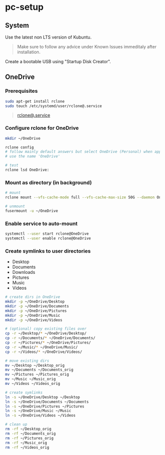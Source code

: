 # pc-setup

## System

Use the latest non LTS version of Kubuntu.

> Make sure to follow any advice under Known Issues immeditaly after installation.

Create a bootable USB using "Startup Disk Creator".

## OneDrive

### Prerequisites

``` bash
sudo apt-get install rclone
sudo touch /etc/systemd/user/rclone@.service
```

> [rclone@.service](rclone@.service)

### Configure rclone for OneDrive

``` bash
mkdir ~/OneDrive

rclone config
# follow mainly default answers but select OneDrive (Personal) when appropriate.
# use the name 'OneDrive'

# test
rclone lsd OneDrive:
```

### Mount as directory (in background)

``` bash
# mount
rclone mount --vfs-cache-mode full --vfs-cache-max-size 50G --daemon OneDrive: ~/OneDrive

# unmount
fusermount -u ~/OneDrive
```

### Enable service to auto-mount

``` bash
systemctl --user start rclone@OneDrive
systemctl --user enable rclone@OneDrive
```

### Create symlinks to user directories

- Desktop
- Documents
- Downloads
- Pictures
- Music
- Videos

``` bash
# create dirs in OneDrive
mkdir -p ~/OneDrive/Desktop
mkdir -p ~/OneDrive/Documents
mkdir -p ~/OneDrive/Pictures
mkdir -p ~/OneDrive/Music
mkdir -p ~/OneDrive/Videos
```

``` bash
# (optional) copy existing files over
cp -r ~/Desktop/* ~/OneDrive/Desktop/
cp -r ~/Documents/* ~/OneDrive/Documents/
cp -r ~/Pictures/* ~/OneDrive/Pictures/
cp -r ~/Music/* ~/OneDrive/Music/
cp -r ~/Videos/* ~/OneDrive/Videos/
```

``` bash
# move existing dirs
mv ~/Desktop ~/Desktop_orig
mv ~/Documents ~/Documents_orig
mv ~/Pictures ~/Pictures_orig
mv ~/Music ~/Music_orig
mv ~/Videos ~/Videos_orig
```

``` bash
# create symlinks
ln -s ~/OneDrive/Desktop ~/Desktop
ln -s ~/OneDrive/Documents ~/Documents
ln -s ~/OneDrive/Pictures ~/Pictures
ln -s ~/OneDrive/Music ~/Music
ln -s ~/OneDrive/Videos ~/Videos
```

``` bash
# clean up
rm -rf ~/Desktop_orig
rm -rf ~/Documents_orig
rm -rf ~/Pictures_orig
rm -rf ~/Music_orig
rm -rf ~/Videos_orig
```
